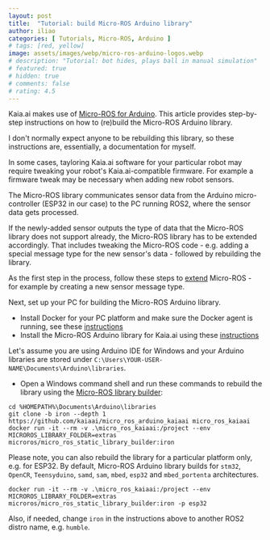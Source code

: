 ```yaml
---
layout: post
title:  "Tutorial: build Micro-ROS Arduino library"
author: iliao
categories: [ Tutorials, Micro-ROS, Arduino ]
# tags: [red, yellow]
image: assets/images/webp/micro-ros-arduino-logos.webp
# description: "Tutorial: bot hides, plays ball in manual simulation"
# featured: true
# hidden: true
# comments: false
# rating: 4.5
---
```

Kaia.ai makes use of [Micro-ROS for Arduino](https://github.com/micro-ROS/micro_ros_arduino).
This article provides step-by-step instructions on how to (re)build the Micro-ROS
Arduino library.

I don't normally expect anyone to be rebuilding this library, so these instructions are,
essentially, a documentation for myself.

In some cases, tayloring Kaia.ai software for your particular robot
 may require tweaking your robot's Kaia.ai-compatible firmware.
 For example a firmware tweak may be necessary when adding new robot sensors.

The Micro-ROS library communicates sensor data from the Arduino micro-controller (ESP32 in our case)
to the PC running ROS2, where the sensor data gets processed.

If the newly-added sensor outputs the type of data that the Micro-ROS library does not support already,
the Micro-ROS library has to be extended accordingly. That includes tweaking the Micro-ROS code - e.g.
adding a special message type for the new sensor's data - followed by rebuilding the library.
 
As the first step in the process, follow these steps to
[extend](https://micro.ros.org/docs/tutorials/advanced/create_new_type/) Micro-ROS - for example by
creating a new sensor message type.

Next, set up your PC for building the Micro-ROS Arduino library.

- Install Docker for your PC platform and make sure the Docker agent is running,
see these [instructions](https://kaia.ai/blog/local-pc-setup-windows/)
- Install the Micro-ROS Arduino library for Kaia.ai using these
[instructions](https://github.com/kaiaai/micro_ros_arduino_kaiaai/)

 Let's assume you are using Arduino IDE for Windows and your Arduino libraries are stored under `C:\Users\YOUR-USER-NAME\Documents\Arduino\libraries`.

- Open a Windows command shell and run these commands to rebuild the library using the
[Micro-ROS library builder](https://github.com/micro-ROS/micro_ros_arduino):
```
cd %HOMEPATH%\Documents\Arduino\libraries
git clone -b iron --depth 1 https://github.com/kaiaai/micro_ros_arduino_kaiaai micro_ros_kaiaai
docker run -it --rm -v .\micro_ros_kaiaai:/project --env MICROROS_LIBRARY_FOLDER=extras microros/micro_ros_static_library_builder:iron
```

Please note, you can also rebuild the library for a particular platform only, e.g. for ESP32. By default,
Micro-ROS Arduino library builds for `stm32`, `OpenCR`, `Teensyduino`, `samd`, `sam`, `mbed`,
`esp32` and `mbed_portenta` architectures.
```
docker run -it --rm -v .\micro_ros_kaiaai:/project --env MICROROS_LIBRARY_FOLDER=extras microros/micro_ros_static_library_builder:iron -p esp32
```

Also, if needed, change `iron` in the instructions above to another ROS2 distro name, e.g. `humble`.

